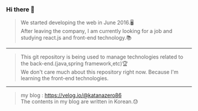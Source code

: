 ### Hi there 👋

> We started developing the web in June 2016.🖥️ <br>
> After leaving the company, I am currently looking for a job and studying react.js and front-end technology.📚

--- 

> This git repository is being used to manage technologies related to the back-end.(java,spring framework,etc)🏆 <br>
> We don't care much about this repository right now. Because I'm learning the front-end technologies.


---

> my blog : https://velog.io/@katanazero86 <br>
> The contents in my blog are written in Korean.😓

<!--
**phpbae/phpbae** is a ✨ _special_ ✨ repository because its `README.md` (this file) appears on your GitHub profile.

Here are some ideas to get you started:

- 🔭 I’m currently working on ...
- 🌱 I’m currently learning ...
- 👯 I’m looking to collaborate on ...
- 🤔 I’m looking for help with ...
- 💬 Ask me about ...
- 📫 How to reach me: ...
- 😄 Pronouns: ...
- ⚡ Fun fact: ...
-->
